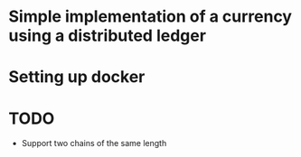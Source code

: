 # Simple implementation of a currency using a distributed ledger

# Setting up docker


# TODO
* Support two chains of the same length